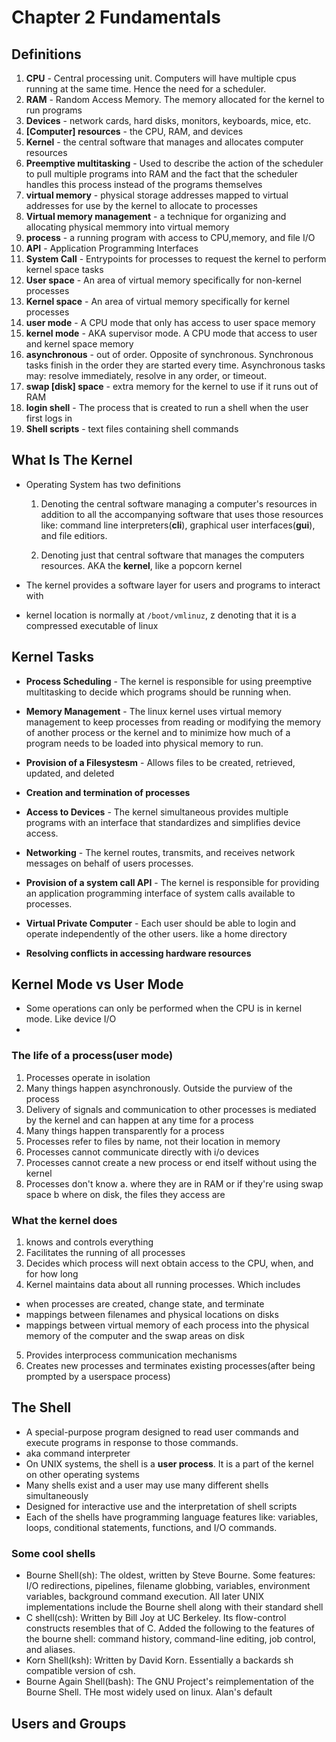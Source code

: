# Chapter 2 Fundamentals

## Definitions

1. **CPU** - Central processing unit. Computers will have multiple cpus running at the same time. Hence the need for a scheduler.
2. **RAM** - Random Access Memory. The memory allocated for the kernel to run programs
3. **Devices** - network cards, hard disks, monitors, keyboards, mice, etc.
4. **[Computer] resources** - the CPU, RAM, and devices
5. **Kernel** - the central software that manages and allocates computer resources
6. **Preemptive multitasking** - Used to describe the action of the scheduler to pull multiple programs into RAM and the fact that the scheduler handles this process instead of the programs themselves
7. **virtual memory** - physical storage addresses mapped to virtual addresses for use by the kernel to allocate to processes
8. **Virtual memory management** - a technique for organizing and allocating physical memmory into virtual memory
9. **process** - a running program with access to CPU,memory, and file I/O
10. **API** - Application Programming Interfaces
11. **System Call** - Entrypoints for processes to request the kernel to perform kernel space tasks
12. **User space** - An area of virtual memory specifically for non-kernel processes
13. **Kernel space** - An area of virtual memory specifically for kernel processes
14. **user mode** - A CPU mode that only has access to user space memory
15. **kernel mode** - AKA supervisor mode. A CPU mode that access to user and kernel space memory 
16. **asynchronous** - out of order. Opposite of synchronous. Synchronous tasks finish in the order they are started every time. Asynchronous tasks may: resolve immediately, resolve in any order, or timeout.
17. **swap [disk] space** - extra memory for the kernel to use if it runs out of RAM
18. **login shell** - The process that is created to run a shell when the user first logs in
19. **Shell scripts** - text files containing shell commands

## What Is The Kernel

- Operating System has two definitions

  1. Denoting the central software managing a computer's resources in addition to all the accompanying software that uses those resources like: command line interpreters(**cli**), graphical user interfaces(**gui**), and file editiors.

  2. Denoting just that central software that manages the computers resources. AKA the **kernel**, like a popcorn kernel

- The kernel provides a software layer for users and programs to interact with

- kernel location is normally at `/boot/vmlinuz`, z denoting that it is a compressed executable of linux

## Kernel Tasks

- **Process Scheduling** - The kernel is responsible for using preemptive multitasking to decide which programs should be running when.

- **Memory Management** - The linux kernel uses virtual memory management to keep processes from reading or modifying the memory of another process or the kernel and to minimize how much of a program needs to be loaded into physical memory to run.

- **Provision of a Filesystesm** - Allows files to be created, retrieved, updated, and deleted

- **Creation and termination of processes**

- **Access to Devices** - The kernel simultaneous provides multiple programs with an interface that standardizes and simplifies device access.

- **Networking** - The kernel routes, transmits, and receives network messages on behalf of users processes.

- **Provision of a system call API** - The kernel is responsible for providing an application programming interface of system calls available to processes.

- **Virtual Private Computer** - Each user should be able to login and operate independently of the other users. like a home directory

- **Resolving conflicts in accessing hardware resources**

## Kernel Mode vs User Mode

- Some operations can only be performed when the CPU is in kernel mode. Like device I/O
- 

### The life of a process(user mode)

1. Processes operate in isolation
2. Many things happen asynchronously. Outside the purview of the process
3. Delivery of signals and communication to other processes is mediated by the kernel and can happen at any time for a process
4. Many things happen transparently for a process
5. Processes refer to files by name, not their location in memory
6. Processes cannot communicate directly with i/o devices
7. Processes cannot create a new process or end itself without using the kernel
7. Processes don't know
  a. where they are in RAM or if they're using swap space
  b where on disk, the files they access are 

### What the kernel does

1. knows and controls everything
2. Facilitates the running of all processes
3. Decides which process will next obtain access to the CPU, when, and for how long
4. Kernel maintains data about all running processes. Which includes

  - when processes are created, change state, and terminate
  - mappings between filenames and physical locations on disks
  - mappings between virtual memory of each process into the physical memory of the computer and the swap areas on disk

5. Provides interprocess communication mechanisms
6. Creates new processes and terminates existing processes(after being prompted by a userspace process)

## The Shell

- A special-purpose program designed to read user commands and execute programs in response to those commands.
- aka command interpreter
- On UNIX systems, the shell is a **user process**. It is a part of the kernel on other operating systems
- Many shells exist and a user may use many different shells simultaneously
- Designed for interactive use and the interpretation of shell scripts
- Each of the shells have programming language features like: variables, loops, conditional statements, functions, and I/O commands.

### Some cool shells

- Bourne Shell(sh): The oldest, written by Steve Bourne. Some features: I/O redirections, pipelines, filename globbing, variables, environment variables, background command execution. All later UNIX implementations include the Bourne shell along with their standard shell
- C shell(csh): Written by Bill Joy at UC Berkeley. Its flow-control constructs resembles that of C. Added the following to the features of the bourne shell: command history, command-line editing, job control, and aliases.
- Korn Shell(ksh): Written by David Korn. Essentially a backards sh compatible version of csh.
- Bourne Again Shell(bash): The GNU Project's reimplementation of the Bourne Shell. THe most widely used on linux. Alan's default

## Users and Groups